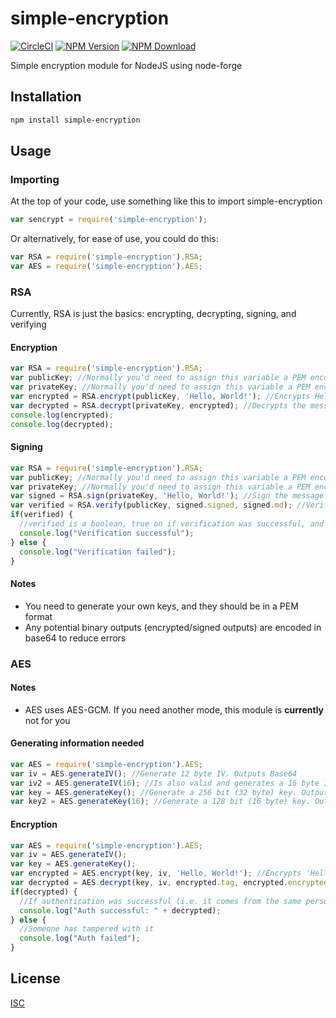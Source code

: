 # simple-encryption
[![CircleCI][circleci-image]][circleci-link]
[![NPM Version][version-image]][npm-link]
[![NPM Download][download-image]][npm-link]

Simple encryption module for NodeJS using node-forge

## Installation
```bash
npm install simple-encryption
```

## Usage

### Importing
At the top of your code, use something like this to import simple-encryption
```javascript
var sencrypt = require('simple-encryption');
```
Or alternatively, for ease of use, you could do this:
```javascript
var RSA = require('simple-encryption').RSA;
var AES = require('simple-encryption').AES;
```

### RSA
Currently, RSA is just the basics: encrypting, decrypting, signing, and verifying

#### Encryption
```javascript
var RSA = require('simple-encryption').RSA;
var publicKey; //Normally you'd need to assign this variable a PEM encoded public key
var privateKey; //Normally you'd need to assign this variable a PEM encoded private key
var encrypted = RSA.encrypt(publicKey, 'Hello, World!'); //Encrypts Hello, World and outputs it as Base64
var decrypted = RSA.decrypt(privateKey, encrypted); //Decrypts the message
console.log(encrypted);
console.log(decrypted);
```

#### Signing
```javascript
var RSA = require('simple-encryption').RSA;
var publicKey; //Normally you'd need to assign this variable a PEM encoded public key
var privateKey; //Normally you'd need to assign this variable a PEM encoded private key
var signed = RSA.sign(privateKey, 'Hello, World!'); //Sign the message Hello, World
var verified = RSA.verify(publicKey, signed.signed, signed.md); //Verify the message with the base64 message signature and base64 message digest returned from the previous function
if(verified) {
  //verified is a boolean, true on if verification was successful, and false when it wasn't
  console.log("Verification successful");
} else {
  console.log("Verification failed");
}
```

#### Notes
* You need to generate your own keys, and they should be in a PEM format
* Any potential binary outputs (encrypted/signed outputs) are encoded in base64 to reduce errors

### AES
#### Notes
* AES uses AES-GCM. If you need another mode, this module is **currently** not for you
#### Generating information needed
```javascript
var AES = require('simple-encryption').AES;
var iv = AES.generateIV(); //Generate 12 byte IV. Outputs Base64
var iv2 = AES.generateIV(16); //Is also valid and generates a 16 byte IV, but AES-GCM requires a 12 bytes IV. Outputs Base64
var key = AES.generateKey(); //Generate a 256 bit (32 byte) key. Outputs Base64
var key2 = AES.generateKey(16); //Generate a 128 bit (16 byte) key. Outputs Base64.
```

#### Encryption
```javascript
var AES = require('simple-encryption').AES;
var iv = AES.generateIV();
var key = AES.generateKey();
var encrypted = AES.encrypt(key, iv, 'Hello, World!'); //Encrypts 'Hello, World!', outputting a JavaScript object with Base64 properties
var decrypted = AES.decrypt(key, iv, encrypted.tag, encrypted.encrypted); //Decrypts 'Hello, World!', and also verifies it at the same time
if(decrypted) {
  //If authentication was successful (i.e. it comes from the same person)
  console.log("Auth successful: " + decrypted);
} else {
  //Someone has tampered with it
  console.log("Auth failed");
}
```

## License
[ISC][license-link]

[license-link]: https://github.com/Kurimizumi/simple-encryption/blob/master/LICENSE.md
[circleci-image]: https://circleci.com/gh/Kurimizumi/simple-encryption.svg?&style=shield
[circleci-link]: https://circleci.com/gh/Kurimizumi/simple-encryption
[npm-link]: https://npmjs.org/package/simple-encryption
[version-image]: https://img.shields.io/npm/v/simple-encryption.svg
[download-image]: https://img.shields.io/npm/dm/simple-encryption.svg
